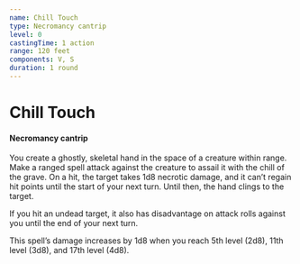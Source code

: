 ```yaml
---
name: Chill Touch
type: Necromancy cantrip
level: 0
castingTime: 1 action
range: 120 feet
components: V, S
duration: 1 round
---
```


# Chill Touch

#### Necromancy cantrip

You create a ghostly, skeletal hand in the space of a creature within range. Make a ranged spell attack against the creature to assail it with the chill of the grave. On a hit, the target takes 1d8 necrotic damage, and it can’t regain hit points until the start of your next turn. Until then, the hand clings to the target.

If you hit an undead target, it also has disadvantage on attack rolls against you until the end of your next turn.

This spell’s damage increases by 1d8 when you reach 5th level (2d8), 11th level (3d8), and 17th level (4d8).

